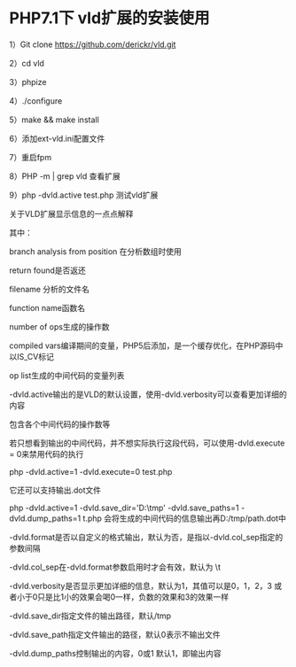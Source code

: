 # PHP7.1下 vld扩展的安装使用



1）Git clone https://github.com/derickr/vld.git



2）cd vld



3）phpize



4）./configure



5）make && make install



6）添加ext-vld.ini配置文件



7）重启fpm 



8）PHP -m \| grep vld 查看扩展



9）php -dvld.active test.php 测试vld扩展



关于VLD扩展显示信息的一点点解释



其中：



branch analysis from position 在分析数组时使用



return found是否返还



filename 分析的文件名



function name函数名



number of ops生成的操作数



compiled vars编译期间的变量，PHP5后添加，是一个缓存优化，在PHP源码中以IS\_CV标记



op list生成的中间代码的变量列表





-dvld.active输出的是VLD的默认设置，使用-dvld.verbosity可以查看更加详细的内容



包含各个中间代码的操作数等





若只想看到输出的中间代码，并不想实际执行这段代码，可以使用-dvld.execute = 0来禁用代码的执行



php -dvld.active=1 -dvld.execute=0 test.php



它还可以支持输出.dot文件



php -dvld.active=1 -dvld.save\_dir='D:\tmp' -dvld.save\_paths=1 -dvld.dump\_paths=1 t.php 会将生成的中间代码的信息输出再D:/tmp/path.dot中





-dvld.format是否以自定义的格式输出，默认为否，是指以-dvld.col\_sep指定的参数间隔



-dvld.col\_sep在-dvld.format参数启用时才会有效，默认为 \t



-dvld.verbosity是否显示更加详细的信息，默认为1，其值可以是0，1，2，3 或者小于0只是比1小的效果会喝0一样，负数的效果和3的效果一样



-dvld.save\_dir指定文件的输出路径，默认/tmp



-dvld.save\_path指定文件输出的路径，默认0表示不输出文件



-dvld.dump\_paths控制输出的内容，0或1 默认1，即输出内容

